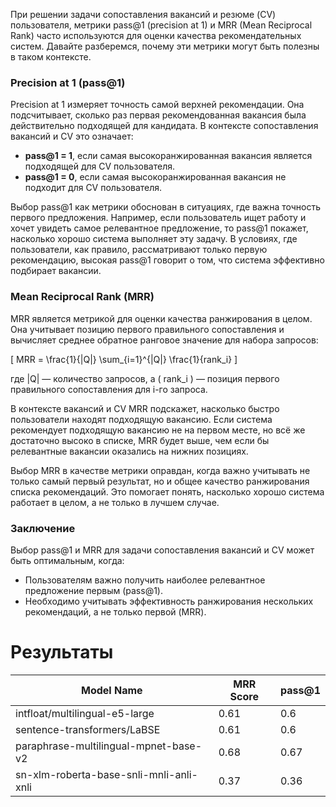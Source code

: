 При решении задачи сопоставления вакансий и резюме (CV) пользователя, метрики pass@1 (precision at 1) и MRR (Mean Reciprocal Rank) часто используются для оценки качества рекомендательных систем. Давайте разберемся, почему эти метрики могут быть полезны в таком контексте.

### Precision at 1 (pass@1)

Precision at 1 измеряет точность самой верхней рекомендации. Она подсчитывает, сколько раз первая рекомендованная вакансия была действительно подходящей для кандидата. В контексте сопоставления вакансий и CV это означает:

- **pass@1 = 1**, если самая высокоранжированная вакансия является подходящей для CV пользователя.
- **pass@1 = 0**, если самая высокоранжированная вакансия не подходит для CV пользователя.

Выбор pass@1 как метрики обоснован в ситуациях, где важна точность первого предложения. Например, если пользователь ищет работу и хочет увидеть самое релевантное предложение, то pass@1 покажет, насколько хорошо система выполняет эту задачу. В условиях, где пользователи, как правило, рассматривают только первую рекомендацию, высокая pass@1 говорит о том, что система эффективно подбирает вакансии.

### Mean Reciprocal Rank (MRR)

MRR является метрикой для оценки качества ранжирования в целом. Она учитывает позицию первого правильного сопоставления и вычисляет среднее обратное ранговое значение для набора запросов:

\[ MRR = \frac{1}{|Q|} \sum_{i=1}^{|Q|} \frac{1}{rank_i} \]

где |Q| — количество запросов, а \( rank_i \) — позиция первого правильного сопоставления для i-го запроса.

В контексте вакансий и CV MRR подскажет, насколько быстро пользователи находят подходящую вакансию. Если система рекомендует подходящую вакансию не на первом месте, но всё же достаточно высоко в списке, MRR будет выше, чем если бы релевантные вакансии оказались на нижних позициях.

Выбор MRR в качестве метрики оправдан, когда важно учитывать не только самый первый результат, но и общее качество ранжирования списка рекомендаций. Это помогает понять, насколько хорошо система работает в целом, а не только в лучшем случае.

### Заключение

Выбор pass@1 и MRR для задачи сопоставления вакансий и CV может быть оптимальным, когда:

- Пользователям важно получить наиболее релевантное предложение первым (pass@1).
- Необходимо учитывать эффективность ранжирования нескольких рекомендаций, а не только первой (MRR).

# Pезультаты

| Model Name          | MRR Score                                  | pass@1 |
|---------------------|---------------------------------------------|------|
| intfloat/multilingual-e5-large                | 0.61| 0.6 |
| sentence-transformers/LaBSE             | 0.61                  |0.6 |
| paraphrase-multilingual-mpnet-base-v2               |0.68 | 0.67 |
| sn-xlm-roberta-base-snli-mnli-anli-xnli | 0.37 | 0.36 |

